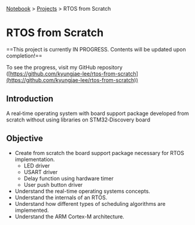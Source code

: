 <a href="../">Notebook</a> > <a href="./">Projects</a> > RTOS from Scratch

# RTOS from Scratch

==This project is currently IN PROGRESS. Contents will be updated upon completion!==

To see the progress, visit my GitHub repository ([https://github.com/kyungjae-lee/rtos-from-scratch](https://github.com/kyungjae-lee/rtos-from-scratch))



## Introduction

A real‐time operating system with board support package developed from scratch without using libraries on STM32‐Discovery board



## Objective

* Create from scratch the board support package necessary for RTOS implementation.
  * LED driver
  * USART driver
  * Delay function using hardware timer
  * User push button driver
* Understand the real-time operating systems concepts.
* Understand the internals of an RTOS.
* Understand how different types of scheduling algorithms are implemented.
* Understand the ARM Cortex-M architecture.
